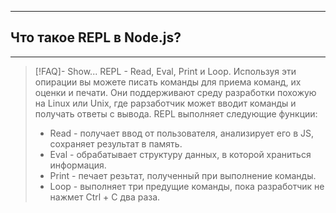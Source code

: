 ----
## Что такое REPL в Node.js?
----
> [!FAQ]- Show...
> REPL - Read, Eval, Print и Loop. Используя эти опирации вы можете писать команды для приема команд, их оценки и печати. Они поддерживают среду разработки похожую на Linux или Unix, где рарзаботчик может вводит команды и получать ответы с вывода. REPL выполняет следующие функции:
> - Read - получает ввод от пользователя, анализирует его в JS, сохраняет результат в память. 
> - Eval - обрабатывает структуру данных, в которой храниться информация. 
> - Print - печает резьтат, полученный при выполнение команды. 
> - Loop - выполняет три предущие команды, пока разработчик не нажмет Ctrl + С два раза. 
